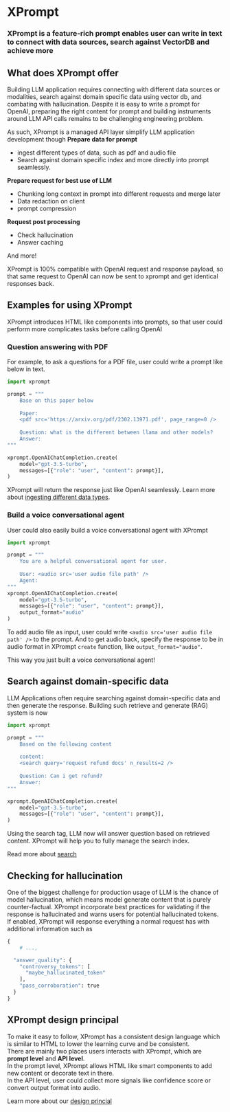 # XPrompt

### XPrompt is a feature-rich prompt enables user can write in text to connect with data sources, search against VectorDB and achieve more

## What does XPrompt offer

Building LLM application requires connecting with different data sources or modalities, search against domain specific data using vector db, and combating with hallucination. Despite it is easy to write a prompt for OpenAI, preparing the right content for prompt and building instruments around LLM API calls remains to be challenging engineering problem.

As such, XPrompt is a managed API layer simplify LLM application development though
**Prepare data for prompt**
- ingest different types of data, such as pdf and audio file
- Search against domain specific index and more directly into prompt seamlessly.

**Prepare request for best use of LLM**
- Chunking long context in prompt into different requests and merge later
- Data redaction on client
- prompt compression
 
**Request post processing**
- Check hallucination
- Answer caching

And more!

XPrompt is 100% compatible with OpenAI request and response payload, so that same request to OpenAI can now be sent to xprompt and get identical responses back.

## Examples for using XPrompt

XPrompt introduces HTML like components into prompts, so that user could perform more complicates tasks before calling OpenAI

### Question answering with PDF

For example, to ask a questions for a PDF file, user could write a prompt like below in text.

```python
import xprompt

prompt = """
	Base on this paper below
	
	Paper:
	<pdf src='https://arxiv.org/pdf/2302.13971.pdf', page_range=0 />
	
	Question: what is the different between llama and other models?
	Answer:
"""

xprompt.OpenAIChatCompletion.create(
    model="gpt-3.5-turbo", 
    messages=[{"role": "user", "content": prompt}],
)
```

XPrompt will return the response just like OpenAI seamlessly. 
Learn more about [ingesting different data types](./features/data_ingestion.md).

### Build a voice conversational agent

User could also easily build a voice conversational agent with XPrompt

```python
import xprompt

prompt = """
	You are a helpful conversational agent for user.
	
	User: <audio src='user audio file path' />
	Agent:
"""
xprompt.OpenAIChatCompletion.create(
    model="gpt-3.5-turbo", 
    messages=[{"role": "user", "content": prompt}],
    output_format="audio"
)
```

To add audio file as input, user could write `<audio src='user audio file path' />` to the prompt. And to get audio back, specify the response to be in audio format in XPrompt `create` function, like `output_format="audio"`.  

This way you just built a voice conversational agent!

## Search against domain-specific data

LLM Applications often require searching against domain-specific data and then generate the response. Building such retrieve and generate (RAG) system is now 

```python
import xprompt

prompt = """
	Based on the following content
	
	content:
	<search query='request refund docs' n_results=2 />
	
	Question: Can i get refund?
	Answer:
"""

xprompt.OpenAIChatCompletion.create(
    model="gpt-3.5-turbo", 
    messages=[{"role": "user", "content": prompt}],
)
```

Using the search tag, LLM now will answer question based on retrieved content. XPrompt will help you to fully manage the search index.

Read more about [search](./features/search.md)

## Checking for hallucination

One of the biggest challenge for production usage of LLM is the chance of model hallucination, which means model generate content that is purely counter-factual. XPrompt incorporate best practices for validating if the response is hallucinated and warns users for potential hallucinated tokens. If enabled, XPrompt will response everything a normal request has with additional information such as 

```python
{
	# ...,

  "answer_quality": {
    "controversy_tokens": [
      "maybe_hallucinated_token"
    ],
    "pass_corroboration": true
  }
}
```

## XPrompt design principal
To make it easy to follow, XPrompt has a consistent design language which is similar to HTML to lower the learning curve and be consistent.  
There are mainly two places users interacts with XPrompt, which are **prompt level** and **API level**.  
In the prompt level, XPrompt allows HTML like smart components to add new content or decorate text in there.   
In the API level, user could collect more signals like confidence score or convert output format into audio. 

Learn more about our [design princial](./features/xprompt_design_principal.md)